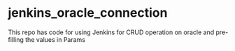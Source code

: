 # jenkins_oracle_connection
This repo has code for using Jenkins for CRUD operation on oracle and pre-filling the values in Params
